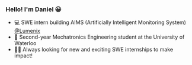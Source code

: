 ### Hello! I'm Daniel 😀

- 💻 SWE intern building AIMS (Artificially Intelligent Monitoring System) [@Lumenix](https://lumenix.com/) 
- 🤖 Second-year Mechatronics Engineering student at the University of Waterloo
- 🤝🏻 Always looking for new and exciting SWE internships to make impact!


